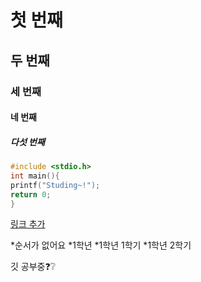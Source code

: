 # 첫 번째
## 두 번째
### 세 번째 
#### 네 번째
##### 다섯 번째

```c
#include <stdio.h>
int main(){
printf("Studing~!");
return 0;
}
```

[링크 추가](https://miunoribird.tistory.com/)

*순서가 없어요
  *1학년
    *1학년 1학기
    *1학년 2학기
   

깃 공부중❓❔
